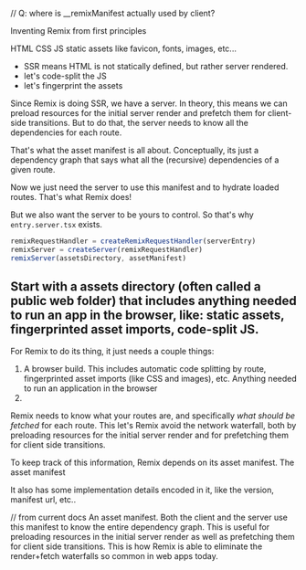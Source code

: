 // Q: where is __remixManifest actually used by client?

Inventing Remix from first principles

HTML
CSS
JS
static assets like favicon, fonts, images, etc...

- SSR means HTML is not statically defined, but rather server rendered.
- let's code-split the JS
- let's fingerprint the assets

Since Remix is doing SSR, we have a server.
In theory, this means we can preload resources for the initial server render and prefetch them for client-side transitions.
But to do that, the server needs to know all the dependencies for each route.

That's what the asset manifest is all about.
Conceptually, its just a dependency graph that says what all the (recursive) dependencies of a given route.

Now we just need the server to use this manifest and to hydrate loaded routes.
That's what Remix does!

But we also want the server to be yours to control.
So that's why `entry.server.tsx` exists.

```ts
remixRequestHandler = createRemixRequestHandler(serverEntry)
remixServer = createServer(remixRequestHandler)
remixServer(assetsDirectory, assetManifest)
```

Start with a assets directory (often called a public web folder) that includes anything needed to run an app in the browser, like: static assets, fingerprinted asset imports, code-split JS.
- 

For Remix to do its thing, it just needs a couple things:
1. A browser build. This includes automatic code splitting by route, fingerprinted asset imports (like CSS and images), etc. Anything needed to run an application in the browser
2. 

Remix needs to know what your routes are, and specifically _what should be fetched_ for each route.
This let's Remix avoid the network waterfall, both by preloading resources for the initial server render and for prefetching them for client side transitions.

To keep track of this information, Remix depends on its asset manifest.
The asset manifest

It also has some implementation details encoded in it, like the version, manifest url, etc..

// from current docs
An asset manifest.
Both the client and the server use this manifest to know the entire dependency graph.
This is useful for preloading resources in the initial server render as well as prefetching them for client side transitions.
This is how Remix is able to eliminate the render+fetch waterfalls so common in web apps today.